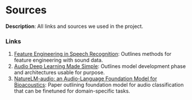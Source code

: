 # Sources

__Description__: All links and sources we used in the project. 

### Links

1. [Feature Engineering in Speech Recognition](https://barrisambaris.medium.com/feature-engineering-in-speech-recognition-a-guide-into-selecting-relevant-audio-for-accurate-f383377126ea#:~:text=What%20is%20Feature%20Engineering%20in,voluminous%20in%20their%20raw%20state.): Outlines methods for feature engineering with sound data.
2. [Audio Deep Learning Made Simple](https://towardsdatascience.com/audio-deep-learning-made-simple-sound-classification-step-by-step-cebc936bbe5/): Outlines model development phase and architectures usable for purpose.
3. [NatureLM-audio: an Audio-Language Foundation Model for Bioacoustics](https://arxiv.org/html/2411.07186v1): Paper outlining foundation model for audio classification that can be finetuned for domain-specific tasks. 
